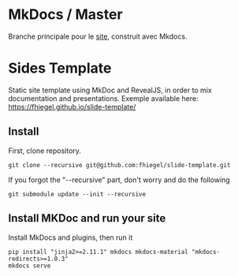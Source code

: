 # MkDocs / Master

Branche principale pour le [site](fhiegel), construit avec Mkdocs.

# Sides Template

Static site template using MkDoc and RevealJS, in order to mix documentation and presentations.
Exemple available here: https://fhiegel.github.io/slide-template/

## Install

First, clone repository.

    git clone --recursive git@github.com:fhiegel/slide-template.git

If you forgot the "--recursive" part, don't worry and do the following

    git submodule update --init --recursive

## Install MKDoc and run your site

Install MkDocs and plugins, then run it

    pip install "jinja2>=2.11.1" mkdocs mkdocs-material "mkdocs-redirects>=1.0.3"
    mkdocs serve


[fhiegel]: https://fhiegel.github.io